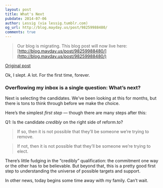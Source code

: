 ```yaml
---
layout: post
title: What's Next
pubdate: 2014-07-06
author: Lessig (via lessig.tumblr.com)
og_url: http://blog.mayday.us/post/98259988480/
comments: true
---
```


> Our blog is migrating.  This blog post will now live here: [http://blog.mayday.us/post/98259988480/](http://blog.mayday.us/post/98259988480/)


[Original post](http://lessig.tumblr.com/post/90944951837/whats-next)

Ok, I slept. A lot. For the first time, forever.

### Overflowing my inbox is a single question: What’s next?

Next is selecting the candidates. We’ve been looking at this for months, but there is tons to think through before we make the choice.

Here’s the simplest *first step* — though there are many steps after this:

Q1: Is the candidate *credibly* on the right side of reform.to?

> If so, then it is not possible that they’ll be someone we’re trying to remove.

> If not, then it is not possible that they’ll be someone we’re trying to elect.

There’s little fudging in the “credibly” qualification: the commitment one way or the other has to be believable. But beyond that, this is a pretty good first step to understanding the universe of possible targets and support.

In other news, today begins some time away with my family. Can’t wait.